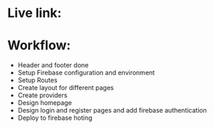# Live link: 

# Workflow: 
 - Header and footer done
 - Setup Firebase configuration and environment
 - Setup Routes
 - Create layout for different pages
 - Create providers
 - Design homepage
 - Design login and register pages and add firebase authentication
 - Deploy to firebase hoting